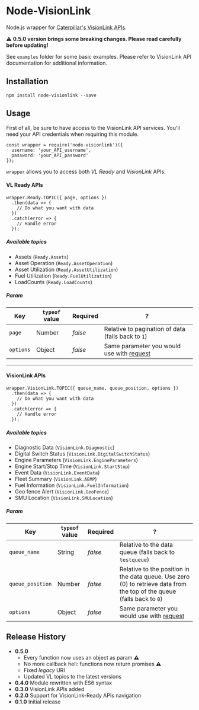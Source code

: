 Node-VisionLink
===============

Node.js wrapper for [Caterpillar's VisionLink APIs](https://APIDocumentation.myvisionlink.com).

:warning: **0.5.0 version brings some breaking changes. Please read carefully before updating!**

See `examples` folder for some basic examples. Please refer to VisionLink API documentation for additional information.

## Installation

    npm install node-visionlink --save

## Usage

First of all, be sure to have access to the VisionLink API services. You'll need your API credentials when requiring this module.

    const wrapper = require('node-visionlink')({
      username: 'your_API_username',
      password: 'your_API_password'
    });

`wrapper` allows you to access both *VL Ready* and *VisionLink* APIs.

#### VL Ready APIs

    wrapper.Ready.TOPIC({ page, options })
      .then(data => {
        // Do what you want with data
      })
      .catch(error => {
        // Handle error
      });

##### Available topics

* Assets (`Ready.Assets`)
* Asset Operation (`Ready.AssetOperation`)
* Asset Utilization (`Ready.AssetUtilization`)
* Fuel Utilization (`Ready.FuelUtilization`)
* LoadCounts (`Ready.LoadCounts`)

##### Param

Key | `typeof` value | Required | ?
--- | --- | --- | ---
`page` | Number | *false* | Relative to pagination of data (falls back to `1`)
`options` | Object | *false* | Same parameter you would use with [request](https://github.com/request/request)

---

#### VisionLink APIs

    wrapper.VisionLink.TOPIC({ queue_name, queue_position, options })
      .then(data => {
        // Do what you want with data
      })
      .catch(error => {
        // Handle error
      });

##### Available topics

* Diagnostic Data (`VisionLink.Diagnostic`)
* Digital Switch Status (`VisionLink.DigitalSwitchStatus`)
* Engine Parameters (`VisionLink.EngineParameters`)
* Engine Start/Stop Time (`VisionLink.StartStop`)
* Event Data (`VisionLink.EventData`)
* Fleet Summary (`VisionLink.AEMP`)
* Fuel Information (`VisionLink.FuelInformation`)
* Geo fence Alert (`VisionLink.GeoFence`)
* SMU Location (`VisionLink.SMULocation`)

##### Param

Key | `typeof` value | Required | ?
--- | --- | --- | ---
`queue_name` | String | *false* | Relative to the data queue (falls back to `testqueue`)
`queue_position` | Number | *false* | Relative to the position in the data queue. Use zero (0) to retrieve data from the top of the queue (falls back to `0`)
`options` | Object | *false* | Same parameter you would use with [request](https://github.com/request/request)

## Release History

* **0.5.0**
  * Every function now uses an object as param :warning:
  * No more callback hell: functions now return promises :warning:
  * Fixed *legacy* URI
  * Updated VL topics to the latest versions
* **0.4.0** Module rewritten with ES6 syntax
* **0.3.0** VisionLink APIs added
* **0.2.0** Support for VisionLink-Ready APIs navigation
* **0.1.0** Initial release

